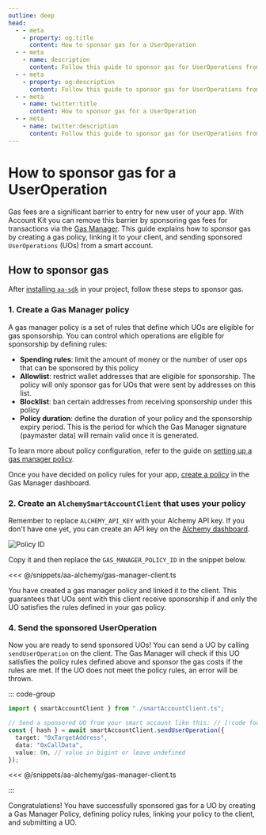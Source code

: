 ```yaml
---
outline: deep
head:
  - - meta
    - property: og:title
      content: How to sponsor gas for a UserOperation
  - - meta
    - name: description
      content: Follow this guide to sponsor gas for UserOperations from any ERC-4337 smart account. Account Kit is a vertically integrated stack for building apps that support ERC-4337.
  - - meta
    - property: og:description
      content: Follow this guide to sponsor gas for UserOperations from any ERC-4337 smart account. Account Kit is a vertically integrated stack for building apps that support ERC-4337.
  - - meta
    - name: twitter:title
      content: How to sponsor gas for a UserOperation
  - - meta
    - name: twitter:description
      content: Follow this guide to sponsor gas for UserOperations from any ERC-4337 smart account. Account Kit is a vertically integrated stack for building apps that support ERC-4337.
---
```


# How to sponsor gas for a UserOperation

Gas fees are a significant barrier to entry for new user of your app. With Account Kit you can remove this barrier by sponsoring gas fees for transactions via the [Gas Manager](https://docs.alchemy.com/docs/gas-manager-services/?a=ak-docs). This guide explains how to sponsor gas by creating a gas policy, linking it to your client, and sending sponsored `UserOperations` (UOs) from a smart account.

## How to sponsor gas

After [installing `aa-sdk`](/getting-started/embedded-accounts/setup#install-the-packages) in your project, follow these steps to sponsor gas.

### 1. Create a Gas Manager policy

A gas manager policy is a set of rules that define which UOs are eligible for gas sponsorship. You can control which operations are eligible for sponsorship by defining rules:

- **Spending rules**: limit the amount of money or the number of user ops that can be sponsored by this policy
- **Allowlist**: restrict wallet addresses that are eligible for sponsorship. The policy will only sponsor gas for UOs that were sent by addresses on this list.
- **Blocklist**: ban certain addresses from receiving sponsorship under this policy
- **Policy duration**: define the duration of your policy and the sponsorship expiry period. This is the period for which the Gas Manager signature (paymaster data) will remain valid once it is generated.

To learn more about policy configuration, refer to the guide on [setting up a gas manager policy](https://docs.alchemy.com/docs/setup-a-gas-manager-policy/?a=ak-docs).

Once you have decided on policy rules for your app, [create a policy](https://dashboard.alchemy.com/gas-manager/policy/create/?a=ak-docs) in the Gas Manager dashboard.

### 2. Create an `AlchemySmartAccountClient` that uses your policy

Remember to replace `ALCHEMY_API_KEY` with your Alchemy API key. If you don't have one yet, you can create an API key on the [Alchemy dashboard](https://dashboard.alchemy.com/signup/?a=aa-docs).

![Policy ID](/images/policy-id.png)

Copy it and then replace the `GAS_MANAGER_POLICY_ID` in the snippet below.

<<< @/snippets/aa-alchemy/gas-manager-client.ts

You have created a gas manager policy and linked it to the client. This guarantees that UOs sent with this client receive sponsorship if and only the UO satisfies the rules defined in your gas policy.

### 4. Send the sponsored UserOperation

Now you are ready to send sponsored UOs! You can send a UO by calling `sendUserOperation` on the client. The Gas Manager will check if this UO satisfies the policy rules defined above and sponsor the gas costs if the rules are met. If the UO does not meet the policy rules, an error will be thrown.

::: code-group

```ts [sponsor-gas.ts]
import { smartAccountClient } from "./smartAccountClient.ts";

// Send a sponsored UO from your smart account like this: // [!code focus:6]
const { hash } = await smartAccountClient.sendUserOperation({
  target: "0xTargetAddress",
  data: "0xCallData",
  value: 0n, // value in bigint or leave undefined
});
```

<<< @/snippets/aa-alchemy/gas-manager-client.ts

:::

Congratulations! You have successfully sponsored gas for a UO by creating a Gas Manager Policy, defining policy rules, linking your policy to the client, and submitting a UO.
